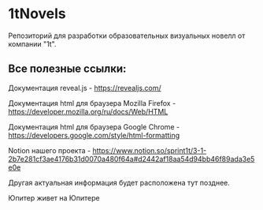 # 1tNovels
Репозиторий для разработки образовательных визуальных новелл от компании "1t".

## Все полезные ссылки:

Документация reveal.js - https://revealjs.com/

Документация html для браузера Mozilla Firefox - https://developer.mozilla.org/ru/docs/Web/HTML

Документация html для браузера Google Chrome - https://developers.google.com/style/html-formatting

Notion нашего проекта - https://www.notion.so/sprint1t/3-1-2b7e281cf3ae4176b31d0070a480f64a#d2442af18aa54d94bb46f89ada3e5e0e

Другая актуальная информация будет расположена тут позднее.

Юпитер живет на Юпитере